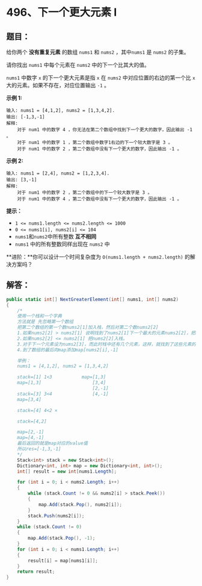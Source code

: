 # 496、下一个更大元素 I

## 题目：

给你两个 **没有重复元素** 的数组 `nums1` 和 `nums2` ，其中`nums1` 是 `nums2` 的子集。

请你找出 `nums1` 中每个元素在 `nums2` 中的下一个比其大的值。

`nums1` 中数字 `x` 的下一个更大元素是指 `x` 在 `nums2` 中对应位置的右边的第一个比 `x` 大的元素。如果不存在，对应位置输出 `-1` 。

 

**示例 1:**

```
输入: nums1 = [4,1,2], nums2 = [1,3,4,2].
输出: [-1,3,-1]
解释:
    对于 num1 中的数字 4 ，你无法在第二个数组中找到下一个更大的数字，因此输出 -1 。
    对于 num1 中的数字 1 ，第二个数组中数字1右边的下一个较大数字是 3 。
    对于 num1 中的数字 2 ，第二个数组中没有下一个更大的数字，因此输出 -1 。
```

**示例 2:**

```
输入: nums1 = [2,4], nums2 = [1,2,3,4].
输出: [3,-1]
解释:
    对于 num1 中的数字 2 ，第二个数组中的下一个较大数字是 3 。
    对于 num1 中的数字 4 ，第二个数组中没有下一个更大的数字，因此输出 -1 。
```

 

**提示：**

- `1 <= nums1.length <= nums2.length <= 1000`
- `0 <= nums1[i], nums2[i] <= 104`
- `nums1`和`nums2`中所有整数 **互不相同**
- `nums1` 中的所有整数同样出现在 `nums2` 中

 

**进阶：**你可以设计一个时间复杂度为 `O(nums1.length + nums2.length)` 的解决方案吗？

## 解答：

```csharp
public static int[] NextGreaterElement(int[] nums1, int[] nums2)
{
    /*
    使用一个栈和一个字典
    方法就是 先忽略第一个数组
    把第二个数组的第一个数nums2[1]加入栈，然后对第二个数nums2[2]
    1.如果nums2[2] > nums2[1] 说明找到了nums2[1]下一个最大的元素nums2[2]，把nums2[1]出栈，并且把nums2[2]入栈。并且map[nums2[1],nums2[2]]。
    2.如果nums2[2] <= nums2[1] 把nums2[2]入栈。
    3.对于下一个元素设为nums2[3]，而此时栈中还有几个元素，这样，就找到了这些元素的最大元素nums2[3]，这样就把栈中的元素出栈，并且map[nums2[1],nums2[3]]，map[nums2[2],nums2[3]]，并且把nums2[3]入栈。
    4.到了数组的最后向map添加map[nums2[i],-1]

    举例：
    nums1 = [4,1,2], nums2 = [1,3,4,2]

    stack=[1] 1<3           map=[1,3]
    map=[1,3]                   [3,4]
                                [2,-1]
    stack=[3] 3<4               [4,-1]
    map=[3,4] 

    stack=[4] 4<2 ×

    stack=[4,2]

    map=[2,-1]
    map=[4,-1] 
    最后返回的就是map对应的value值
    所以res=[-1,3,-1]
    */
    Stack<int> stack = new Stack<int>();
    Dictionary<int, int> map = new Dictionary<int, int>();
    int[] result = new int[nums1.Length];

    for (int i = 0; i < nums2.Length; i++)
    {
        while (stack.Count != 0 && nums2[i] > stack.Peek())
        {
            map.Add(stack.Pop(), nums2[i]);         
        }
        stack.Push(nums2[i]);
    }
    while (stack.Count != 0)
    {
        map.Add(stack.Pop(), -1);
    }
    for (int i = 0; i < nums1.Length; i++)
    {
        result[i] = map[nums1[i]];
    }
    return result;
}
```

